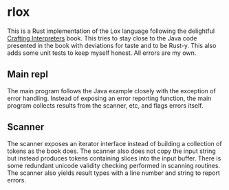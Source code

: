 # rlox

This is a Rust implementation of the Lox language following the delightful
[Crafting Interpreters](https://craftinginterpreters.com/) book. This tries to
stay close to the Java code presented in the book with deviations for taste and
to be Rust-y.  This also adds some unit tests to keep myself honest. All errors
are my own.

## Main repl

The main program follows the Java example closely with the exception of error handling.
Instead of exposing an error reporting function, the main program collects results from
the scanner, etc, and flags errors itself.

## Scanner

The scanner exposes an iterator interface instead of building a collection of tokens
as the book does. The scanner also does not copy the input string but instead produces
tokens containing slices into the input buffer. There is some redundant unicode validity
checking performed in scanning routines. The scanner also yields result types with a line
number and string to report errors.